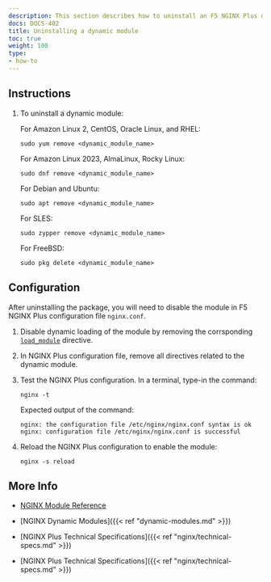 ```yaml
---
description: This section describes how to uninstall an F5 NGINX Plus dynamic module.
docs: DOCS-402
title: Uninstalling a dynamic module
toc: true
weight: 100
type:
- how-to
---
```


## Instructions

1. To uninstall a dynamic module:

   For Amazon Linux 2, CentOS, Oracle Linux, and RHEL:

   ```shell
   sudo yum remove <dynamic_module_name>
   ```

   For Amazon Linux 2023, AlmaLinux, Rocky Linux:

   ```shell
   sudo dnf remove <dynamic_module_name>
   ```

   For Debian and Ubuntu:

   ```shell
   sudo apt remove <dynamic_module_name>
   ```

   For SLES:

   ```shell
   sudo zypper remove <dynamic_module_name>
   ```

   For FreeBSD:

   ```shell
   sudo pkg delete <dynamic_module_name>
   ```

## Configuration

After uninstalling the package, you will need to disable the module in F5 NGINX Plus configuration file `nginx.conf`.

1. Disable dynamic loading of the module by removing the corrsponding [`load_module`](https://nginx.org/en/docs/ngx_core_module.html#load_module) directive.

2. In NGINX Plus configuration file, remove all directives related to the dynamic module.

3. Test the NGINX Plus configuration. In a terminal, type-in the command:

    ```shell
    nginx -t
    ```

    Expected output of the command:

    ```shell
    nginx: the configuration file /etc/nginx/nginx.conf syntax is ok
    nginx: configuration file /etc/nginx/nginx.conf is successful
    ```

4. Reload the NGINX Plus configuration to enable the module:

    ```shell
    nginx -s reload
    ```

## More Info

- [NGINX Module Reference](https://nginx.org/en/docs/)

- [NGINX Dynamic Modules]({{< ref "dynamic-modules.md" >}})

- [NGINX Plus Technical Specifications]({{< ref "nginx/technical-specs.md" >}})

- [NGINX Plus Technical Specifications]({{< ref "nginx/technical-specs.md" >}})

